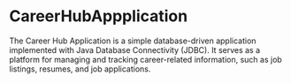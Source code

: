 # CareerHubAppplication
The Career Hub Application is a simple database-driven application implemented with Java Database Connectivity (JDBC). It serves as a platform for managing and tracking career-related information, such as job listings, resumes, and job applications.
